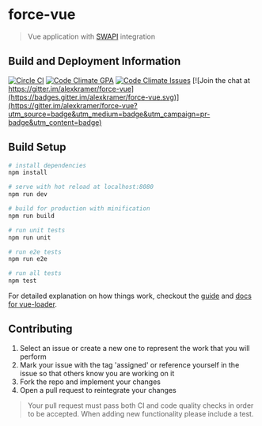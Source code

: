 # force-vue
 
> Vue application with [SWAPI](http://swapi.co/) integration

## Build and Deployment Information
[![Circle CI](https://circleci.com/gh/alexkramer/force-vue/tree/master.svg?style=svg)](https://circleci.com/gh/alexkramer/force-vue/tree/master)
[![Code Climate GPA](https://codeclimate.com/github/alexkramer/force-vue/badges/gpa.svg?style=svg)](https://codeclimate.com/github/alexkramer/force-vue)
[![Code Climate Issues](https://codeclimate.com/github/alexkramer/force-vue/badges/issue_count.svg?style=svg)](https://codeclimate.com/github/alexkramer/force-vue/issues)
[![Join the chat at https://gitter.im/alexkramer/force-vue](https://badges.gitter.im/alexkramer/force-vue.svg)](https://gitter.im/alexkramer/force-vue?utm_source=badge&utm_medium=badge&utm_campaign=pr-badge&utm_content=badge)

## Build Setup

``` bash
# install dependencies
npm install

# serve with hot reload at localhost:8080
npm run dev

# build for production with minification
npm run build

# run unit tests
npm run unit

# run e2e tests
npm run e2e

# run all tests
npm test
```

For detailed explanation on how things work, checkout the [guide](http://vuejs-templates.github.io/webpack/) and [docs for vue-loader](http://vuejs.github.io/vue-loader).

## Contributing

1. Select an issue or create a new one to represent the work that you will perform
2. Mark your issue with the tag 'assigned' or reference yourself in the issue so that others know you are working on it
3. Fork the repo and implement your changes
4. Open a pull request to reintegrate your changes

> Your pull request must pass both CI and code quality checks in order to be accepted. When adding new functionality please include a test.
